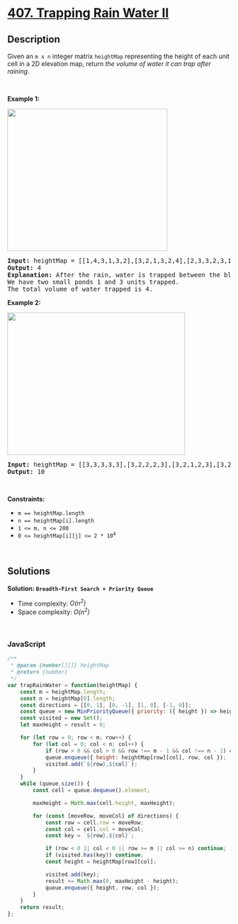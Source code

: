 # [407. Trapping Rain Water II](https://leetcode.com/problems/trapping-rain-water-ii)

## Description

<div class="elfjS" data-track-load="description_content"><p>Given an <code>m x n</code> integer matrix <code>heightMap</code> representing the height of each unit cell in a 2D elevation map, return <em>the volume of water it can trap after raining</em>.</p>

<p>&nbsp;</p>
<p><strong class="example">Example 1:</strong></p>
<img alt="" src="https://assets.leetcode.com/uploads/2021/04/08/trap1-3d.jpg" style="width: 361px; height: 321px;">
<pre><strong>Input:</strong> heightMap = [[1,4,3,1,3,2],[3,2,1,3,2,4],[2,3,3,2,3,1]]
<strong>Output:</strong> 4
<strong>Explanation:</strong> After the rain, water is trapped between the blocks.
We have two small ponds 1 and 3 units trapped.
The total volume of water trapped is 4.
</pre>

<p><strong class="example">Example 2:</strong></p>
<img alt="" src="https://assets.leetcode.com/uploads/2021/04/08/trap2-3d.jpg" style="width: 401px; height: 321px;">
<pre><strong>Input:</strong> heightMap = [[3,3,3,3,3],[3,2,2,2,3],[3,2,1,2,3],[3,2,2,2,3],[3,3,3,3,3]]
<strong>Output:</strong> 10
</pre>

<p>&nbsp;</p>
<p><strong>Constraints:</strong></p>

<ul>
	<li><code>m == heightMap.length</code></li>
	<li><code>n == heightMap[i].length</code></li>
	<li><code>1 &lt;= m, n &lt;= 200</code></li>
	<li><code>0 &lt;= heightMap[i][j] &lt;= 2 * 10<sup>4</sup></code></li>
</ul>
</div>

<p>&nbsp;</p>

## Solutions

**Solution: `Breadth-First Search + Priority Queue`**
- Time complexity: <em>O(n<sup>2</sup>)</em>
- Space complexity: <em>O(n<sup>2</sup>)</em>

<p>&nbsp;</p>

### **JavaScript**

```js
/**
 * @param {number[][]} heightMap
 * @return {number}
 */
var trapRainWater = function(heightMap) {
    const m = heightMap.length;
    const n = heightMap[0].length;
    const directions = [[0, 1], [0, -1], [1, 0], [-1, 0]];
    const queue = new MinPriorityQueue({ priority: ({ height }) => height });
    const visited = new Set();
    let maxHeight = result = 0;

    for (let row = 0; row < m; row++) {
        for (let col = 0; col < n; col++) {
            if (row > 0 && col > 0 && row !== m - 1 && col !== n - 1) continue;
            queue.enqueue({ height: heightMap[row][col], row, col });
            visited.add(`${row},${col}`);
        }
    }
    while (queue.size()) {
        const cell = queue.dequeue().element;

        maxHeight = Math.max(cell.height, maxHeight);

        for (const [moveRow, moveCol] of directions) {
            const row = cell.row + moveRow;
            const col = cell.col + moveCol;
            const key = `${row},${col}`;

            if (row < 0 || col < 0 || row >= m || col >= n) continue;
            if (visited.has(key)) continue;
            const height = heightMap[row][col];

            visited.add(key);
            result += Math.max(0, maxHeight - height);
            queue.enqueue({ height, row, col });
        }
    }
    return result;
};
```
